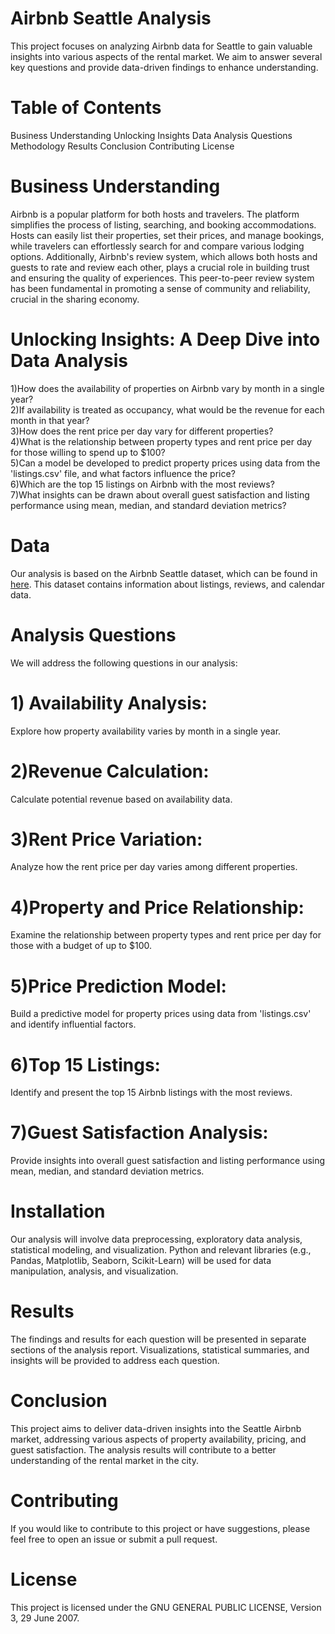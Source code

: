 # Airbnb Seattle Analysis
This project focuses on analyzing Airbnb data for Seattle to gain valuable insights into various aspects of the rental market. We aim to answer several key questions and provide data-driven findings to enhance understanding.

# Table of Contents
Business Understanding
Unlocking Insights
Data
Analysis Questions
Methodology
Results
Conclusion
Contributing
License


# Business Understanding
Airbnb is a popular platform for both hosts and travelers. The platform simplifies the process of listing, searching, and booking accommodations. Hosts can easily list their properties, set their prices, and manage bookings, while travelers can effortlessly search for and compare various lodging options. Additionally, Airbnb's review system, which allows both hosts and guests to rate and review each other, plays a crucial role in building trust and ensuring the quality of experiences. This peer-to-peer review system has been fundamental in promoting a sense of community and reliability, crucial in the sharing economy.

# Unlocking Insights: A Deep Dive into Data Analysis

1)How does the availability of properties on Airbnb vary by month in a single year?  
2)If availability is treated as occupancy, what would be the revenue for each month in that year?  
3)How does the rent price per day vary for different properties?  
4)What is the relationship between property types and rent price per day for those willing to spend up to $100?   
5)Can a model be developed to predict property prices using data from the 'listings.csv' file, and what factors influence the price?  
6)Which are the top 15 listings on Airbnb with the most reviews?  
7)What insights can be drawn about overall guest satisfaction and listing performance using mean, median, and standard deviation metrics?   

# Data
Our analysis is based on the Airbnb Seattle dataset, which can be found in [here](https://www.kaggle.com/datasets/airbnb/seattle/data). This dataset contains information about listings, reviews, and calendar data.

# Analysis Questions
We will address the following questions in our analysis:

# 1) Availability Analysis:
Explore how property availability varies by month in a single year.


# 2)Revenue Calculation:
Calculate potential revenue based on availability data.


# 3)Rent Price Variation:
Analyze how the rent price per day varies among different properties.


# 4)Property and Price Relationship:
Examine the relationship between property types and rent price per day for those with a budget of up to $100.


# 5)Price Prediction Model:
Build a predictive model for property prices using data from 'listings.csv' and identify influential factors.


# 6)Top 15 Listings:
Identify and present the top 15 Airbnb listings with the most reviews.


# 7)Guest Satisfaction Analysis:
Provide insights into overall guest satisfaction and listing performance using mean, median, and standard deviation metrics.


# Installation
Our analysis will involve data preprocessing, exploratory data analysis, statistical modeling, and visualization. Python and relevant libraries (e.g., Pandas, Matplotlib, Seaborn, Scikit-Learn) will be used for data manipulation, analysis, and visualization.

# Results
The findings and results for each question will be presented in separate sections of the analysis report. Visualizations, statistical summaries, and insights will be provided to address each question.

# Conclusion
This project aims to deliver data-driven insights into the Seattle Airbnb market, addressing various aspects of property availability, pricing, and guest satisfaction. The analysis results will contribute to a better understanding of the rental market in the city.

# Contributing
If you would like to contribute to this project or have suggestions, please feel free to open an issue or submit a pull request.

# License
This project is licensed under the GNU GENERAL PUBLIC LICENSE, Version 3, 29 June 2007.
